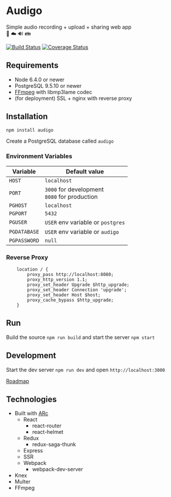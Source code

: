 # Audigo
Simple audio recording + upload + sharing web app  
🎤 ☁️ 🔊 👪

[![Build Status](https://img.shields.io/travis/vegeta897/audigo/arc-rewrite.svg)](https://travis-ci.org/vegeta897/audigo) [![Coverage Status](https://img.shields.io/coveralls/github/vegeta897/audigo/arc-rewrite.svg)](https://coveralls.io/github/vegeta897/audigo?branch=arc-rewrite)

## Requirements
* Node 6.4.0 or newer
* PostgreSQL 9.5.10 or newer
* [FFmpeg](http://www.ffmpeg.org/) with libmp3lame codec
* (for deployment) SSL + nginx with reverse proxy

## Installation
```cmd
npm install audigo
```
Create a PostgreSQL database called `audigo`

### Environment Variables
| Variable     | Default value                                   |
|--------------|-------------------------------------------------|
| `HOST`       | `localhost`                                     |
| `PORT`       | `3000` for development<br>`8080` for production |
| `PGHOST`     | `localhost`                                     |
| `PGPORT`     | `5432`                                          |
| `PGUSER`     | `USER` env variable or `postgres`               |
| `PGDATABASE` | `USER` env variable or `audigo`                 |
| `PGPASSWORD` | `null`                                          |

### Reverse Proxy
```
    location / {
        proxy_pass http://localhost:8080;
        proxy_http_version 1.1;
        proxy_set_header Upgrade $http_upgrade;
        proxy_set_header Connection 'upgrade';
        proxy_set_header Host $host;
        proxy_cache_bypass $http_upgrade;
    }
```

## Run
Build the source `npm run build` and start the server `npm start`

## Development
Start the dev server `npm run dev` and open `http://localhost:3000`

[Roadmap](https://github.com/vegeta897/audigo/wiki/Roadmap)

## Technologies
* Built with [ARc](https://arc.js.org/)
    * React
        * react-router
        * react-helmet
    * Redux
        * redux-saga-thunk
    * Express
    * SSR
    * Webpack
        * webpack-dev-server
* Knex
* Multer
* FFmpeg
